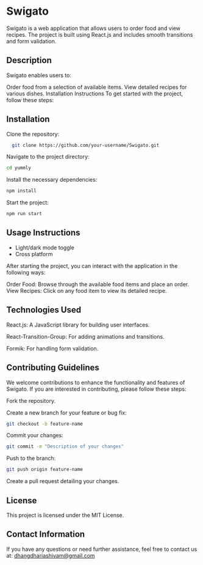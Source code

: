 
# Swigato

Swigato is a web application that allows users to order food and view recipes. The project is built using React.js and includes smooth transitions and form validation.


## Description

Swigato enables users to:

Order food from a selection of available items.
View detailed recipes for various dishes.
Installation Instructions
To get started with the project, follow these steps:


## Installation

Clone the repository:

```bash
  git clone https://github.com/your-username/Swigato.git
```

Navigate to the project directory:

```bash
cd yummly
```

Install the necessary dependencies:

```bash
npm install
```

Start the project:

```bash
npm run start
```




## Usage Instructions

- Light/dark mode toggle
- Cross platform

After starting the project, you can interact with the application in the following ways:

Order Food: Browse through the available food items and place an order.
View Recipes: Click on any food item to view its detailed recipe.
## Technologies Used

React.js: A JavaScript library for building user interfaces.

React-Transition-Group: For adding animations and transitions.

Formik: For handling form validation.

## Contributing Guidelines

We welcome contributions to enhance the functionality and features of Swigato. If you are interested in contributing, please follow these steps:

Fork the repository.

Create a new branch for your feature or bug fix:
```bash
git checkout -b feature-name
```

Commit your changes:
```bash
git commit -m "Description of your changes"
```

Push to the branch:
```bash
git push origin feature-name
```

Create a pull request detailing your changes.


## License

This project is licensed under the MIT License.


## Contact Information

If you have any questions or need further assistance, feel free to contact us at: dhangdhariashivam@gmail.com

